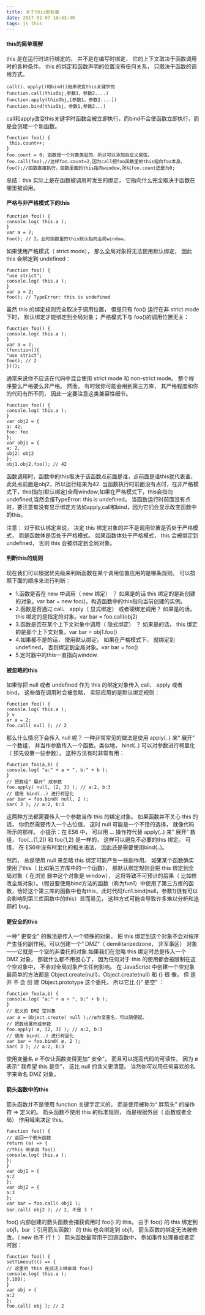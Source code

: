 ```yaml
---
title: 关于this那些事
date: 2017-02-07 10:43:40
tags: js this
---
```

#### this的简单理解
this 是在运行时进行绑定的， 并不是在编写时绑定， 它的上下文取决于函数调用时的各种条件。 this 的绑定和函数声明的位置没有任何关系， 只取决于函数的调用方式。
```
call()、apply()和bind()用来改变this关键字的
function.call(thisObj,参数1，参数2....)
function.apply(thisObj,[参数1，参数2....])
function.bind(thisObj，参数1,参数2...)
```
call和apply改变this关键字时函数会被立即执行，而bind不会使函数立即执行，而是会创建一个新函数。
```
function foo() {
 this.count++;
} 
foo.count = 0; 函数是一个对象类型的，所以可以添加自定义属性。
foo.call(foo);//这样foo.count=2,因为call把foo函数里的this指向foo本身。
foo();//函数直接执行，函数里面的this指向window,所以foo.count还是为0;
```
总结：this 实际上是在函数被调用时发生的绑定， 它指向什么完全取决于函数在哪里被调用。
#### 严格与非严格模式下的this
```
function foo() {
console.log( this.a );
}
var a = 2;
foo(); // 2，此时函数里的this默认指向全局window。
```
如果使用严格模式（ strict mode）， 那么全局对象将无法使用默认绑定， 因此 this 会绑定到 undefined：
```
function foo() {
"use strict";
console.log( this.a );
}
var a = 2;
foo(); // TypeError: this is undefined
```
虽然 this 的绑定规则完全取决于调用位置， 但是只有 foo() 运行在非 strict mode 下时， 默认绑定才能绑定到全局对象； 严格模式下与 foo()的调用位置无关：
```
function foo() {
console.log( this.a );
}
var a = 2;
(function(){
"use strict";
foo(); // 2
})();
```
通常来说你不应该在代码中混合使用 strict mode 和 non-strict mode。 整个程序要么严格要么非严格。 然而， 有时候你可能会用到第三方库， 其严格程度和你的代码有所不同， 因此一定要注意这类兼容性细节。
```
function foo() {
console.log( this.a );
}
var obj2 = {
a: 42,
foo: foo
};
var obj1 = {
a: 2,
obj2: obj2
};
obj1.obj2.foo(); // 42
```
函数调用时，函数中的this取决于该函数点前面是谁，点前面是谁this就代表谁，此处点前面是obj2，所以运行结果为42.
当函数执行时前面没有点时，在非严格模式下，this指向(默认绑定)全局window;如果在严格模式下，this会指向undefined,当然会报TypeError: this is undefined。 当函数运行时前面没有点时，要注意有没有显示绑定方法如apply,call和bind，因为它们会显示改变函数中的this。

注意： 对于默认绑定来说， 决定 this 绑定对象的并不是调用位置是否处于严格模式， 而是函数体是否处于严格模式。 如果函数体处于严格模式， this 会被绑定到 undefined， 否则
this 会被绑定到全局对象。

#### 判断this的规则
现在我们可以根据优先级来判断函数在某个调用位置应用的是哪条规则。 可以按照下面的顺序来进行判断：
- 1.函数是否在 new 中调用（ new 绑定） ？ 如果是的话 this 绑定的是新创建的对象。var bar = new foo()，构造函数中的this指向当前创建的实例。
- 2.函数是否通过 call、 apply（ 显式绑定） 或者硬绑定调用？ 如果是的话， this 绑定的是指定的对象。var bar = foo.call(obj2)
- 3.函数是否在某个上下文对象中调用（ 隐式绑定） ？ 如果是的话， this 绑定的是那个上下文对象。var bar = obj1.foo()
- 4.如果都不是的话， 使用默认绑定。 如果在严格模式下， 就绑定到 undefined， 否则绑定到全局对象。var bar = foo()
- 5.定时器中的this一直指向window.

#### 被忽略的this
如果你把 null 或者 undefined 作为 this 的绑定对象传入 call、 apply 或者 bind， 这些值在调用时会被忽略， 实际应用的是默认绑定规则：
```
function foo() {
console.log( this.a );
} v
ar a = 2;
foo.call( null ); // 2
```
那么什么情况下会传入 null 呢？
一种非常常见的做法是使用 apply(..) 来“ 展开” 一个数组， 并当作参数传入一个函数。类似地， bind(..) 可以对参数进行柯里化（ 预先设置一些参数）， 这种方法有时非常有用：
```
function foo(a,b) {
console.log( "a:" + a + ", b:" + b );
} 
// 把数组“ 展开” 成参数
foo.apply( null, [2, 3] ); // a:2, b:3
// 使用 bind(..) 进行柯里化
var bar = foo.bind( null, 2 );
bar( 3 ); // a:2, b:3
```
这两种方法都需要传入一个参数当作 this 的绑定对象。 如果函数并不关心 this 的话， 你仍然需要传入一个占位值， 这时 null 可能是一个不错的选择， 就像代码所示的那样。
小提示：在 ES6 中， 可以用 ... 操作符代替 apply(..) 来“ 展开” 数组， foo(...[1,2]) 和 foo(1,2) 是一样的， 这样可以避免不必要的this 绑定。 可惜， 在 ES6中没有柯里化的相关语法， 因此还是需要使用bind(..)。

然而， 总是使用 null 来忽略 this 绑定可能产生一些副作用。 如果某个函数确实使用了this（ 比如第三方库中的一个函数）， 那默认绑定规则会把 this 绑定到全局对象（ 在浏览
器中这个对象是 window）， 这将导致不可预计的后果（ 比如修改全局对象）。（假设要使用bind方法的函数（称为fun1）中使用了第三方库的函数，恰好这个第三库的函数中也有this，此时代码fun1.bind(null，参数1)很有可以会影响到第三库函数中的this）显而易见， 这种方式可能会导致许多难以分析和追踪的 bug。

#### 更安全的this
一种“ 更安全” 的做法是传入一个特殊的对象， 把 this 绑定到这个对象不会对程序产生任何副作用。可以创建一个“ DMZ”（ demilitarizedzone， 非军事区） 对象——它就是一个空的非委托的对象.如果我们在忽略 this 绑定时总是传入一个 DMZ 对象， 那就什么都不用担心了， 因为任何对于 this 的使用都会被限制在这个空对象中， 不会对全局对象产生任何影响。
在 JavaScript 中创建一个空对象最简单的方法都是 Object.create(null)，Object.create(null) 和 {} 很 像， 但 是 并 不 会 创 建 Object.prototype 这个委托， 所以它比 {}“ 更空” ：
```
function foo(a,b) {
console.log( "a:" + a + ", b:" + b );
} 
// 定义的 DMZ 空对象
var ø = Object.create( null );//ø为变量名，可以随便起。
// 把数组展开成参数
foo.apply( ø, [2, 3] ); // a:2, b:3
// 使用 bind(..) 进行柯里化
var bar = foo.bind( ø, 2 );
bar( 3 ); // a:2, b:3
```
使用变量名 ø 不仅让函数变得更加“ 安全”， 而且可以提高代码的可读性， 因为 ø 表示“ 我希望 this 是空”， 这比 null 的含义更清楚。 当然你可以用任何喜欢的名字来命名 DMZ 对象。

#### 箭头函数中的this
箭头函数并不是使用 function 关键字定义的， 而是使用被称为“ 胖箭头” 的操作符 => 定义的。 箭头函数不使用 this 的标准规则， 而是根据外层（ 函数或者全局） 作用域来决定 this。
```
function foo() {
// 返回一个箭头函数
return (a) => {
//this 继承自 foo()
console.log( this.a );
};
}
var obj1 = {
a:2
};
var obj2 = {
a:3
};
var bar = foo.call( obj1 );
bar.call( obj2 ); // 2, 不是 3 ！
```
foo() 内部创建的箭头函数会捕获调用时 foo() 的 this。 由于 foo() 的 this 绑定到 obj1，bar（ 引用箭头函数） 的 this 也会绑定到 obj1， 箭头函数的绑定无法被修改。（ new 也不
行！ ）
箭头函数最常用于回调函数中， 例如事件处理器或者定时器：
```
function foo() {
setTimeout(() => {
// 这里的 this 在此法上继承自 foo()
console.log( this.a );
},100);
}
var obj = {
a:2
};
foo.call( obj ); // 2
```

